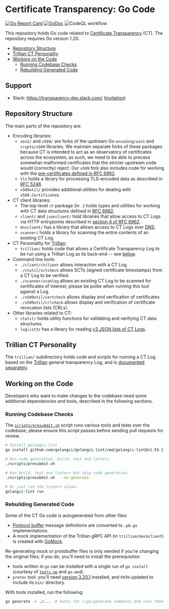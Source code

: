 # Certificate Transparency: Go Code

[![Go Report Card](https://goreportcard.com/badge/github.com/rarimo/certificate-transparency-go)](https://goreportcard.com/report/github.com/rarimo/certificate-transparency-go)
[![GoDoc](https://godoc.org/github.com/rarimo/certificate-transparency-go?status.svg)](https://godoc.org/github.com/rarimo/certificate-transparency-go)
![CodeQL workflow](https://github.com/rarimo/certificate-transparency-go/actions/workflows/codeql.yml/badge.svg)

This repository holds Go code related to
[Certificate Transparency](https://www.certificate-transparency.org/) (CT).  The
repository requires Go version 1.20.

 - [Repository Structure](#repository-structure)
 - [Trillian CT Personality](#trillian-ct-personality)
 - [Working on the Code](#working-on-the-code)
     - [Running Codebase Checks](#running-codebase-checks)
     - [Rebuilding Generated Code](#rebuilding-generated-code)

## Support

- Slack: https://transparency-dev.slack.com/ ([invitation](https://join.slack.com/t/transparency-dev/shared_invite/zt-27pkqo21d-okUFhur7YZ0rFoJVIOPznQ))

## Repository Structure

The main parts of the repository are:

 - Encoding libraries:
   - `asn1/` and `x509/` are forks of the upstream Go `encoding/asn1` and
     `crypto/x509` libraries.  We maintain separate forks of these packages
     because CT is intended to act as an observatory of certificates across the
     ecosystem; as such, we need to be able to process somewhat-malformed
     certificates that the stricter upstream code would (correctly) reject.
     Our `x509` fork also includes code for working with the
     [pre-certificates defined in RFC 6962](https://tools.ietf.org/html/rfc6962#section-3.1).
   - `tls` holds a library for processing TLS-encoded data as described in
     [RFC 5246](https://tools.ietf.org/html/rfc5246).
   - `x509util/` provides additional utilities for dealing with
     `x509.Certificate`s.
 - CT client libraries:
   - The top-level `ct` package (in `.`) holds types and utilities for working
     with CT data structures defined in
     [RFC 6962](https://tools.ietf.org/html/rfc6962).
   - `client/` and `jsonclient/` hold libraries that allow access to CT Logs
     via HTTP entrypoints described in
     [section 4 of RFC 6962](https://tools.ietf.org/html/rfc6962#section-4).
   - `dnsclient/` has a library that allows access to CT Logs over
     [DNS](https://github.com/google/certificate-transparency-rfcs/blob/master/dns/draft-ct-over-dns.md).
   - `scanner/` holds a library for scanning the entire contents of an existing
     CT Log.
 - CT Personality for [Trillian](https://github.com/google/trillian):
    - `trillian/` holds code that allows a Certificate Transparency Log to be
      run using a Trillian Log as its back-end -- see
      [below](#trillian-ct-personality).
 - Command line tools:
   - `./client/ctclient` allows interaction with a CT Log.
   - `./ctutil/sctcheck` allows SCTs (signed certificate timestamps) from a CT
     Log to be verified.
   - `./scanner/scanlog` allows an existing CT Log to be scanned for certificates
      of interest; please be polite when running this tool against a Log.
   - `./x509util/certcheck` allows display and verification of certificates
   - `./x509util/crlcheck` allows display and verification of certificate
     revocation lists (CRLs).
 - Other libraries related to CT:
   - `ctutil/` holds utility functions for validating and verifying CT data
     structures.
   - `loglist3/` has a library for reading
     [v3 JSON lists of CT Logs](https://groups.google.com/a/chromium.org/g/ct-policy/c/IdbrdAcDQto/m/i5KPyzYwBAAJ).


## Trillian CT Personality

The `trillian/` subdirectory holds code and scripts for running a CT Log based
on the [Trillian](https://github.com/google/trillian) general transparency Log,
and is [documented separately](trillian/README.md).


## Working on the Code

Developers who want to make changes to the codebase need some additional
dependencies and tools, described in the following sections.

### Running Codebase Checks

The [`scripts/presubmit.sh`](scripts/presubmit.sh) script runs various tools
and tests over the codebase; please ensure this script passes before sending
pull requests for review.

```bash
# Install golangci-lint
go install github.com/golangci/golangci-lint/cmd/golangci-lint@v1.55.1

# Run code generation, build, test and linters
./scripts/presubmit.sh

# Run build, test and linters but skip code generation
./scripts/presubmit.sh  --no-generate

# Or just run the linters alone:
golangci-lint run
```

### Rebuilding Generated Code

Some of the CT Go code is autogenerated from other files:

- [Protocol buffer](https://developers.google.com/protocol-buffers/) message
  definitions are converted to `.pb.go` implementations.
- A mock implementation of the Trillian gRPC API (in `trillian/mockclient`) is
  created with [GoMock](https://github.com/golang/mock).

Re-generating mock or protobuffer files is only needed if you're changing
the original files; if you do, you'll need to install the prerequisites:

- tools written in `go` can be installed with a single run of `go install`
  (courtesy of [`tools.go`](./tools/tools.go) and `go.mod`).
- `protoc` tool: you'll need [version 3.20.1](https://github.com/protocolbuffers/protobuf/releases/tag/v3.20.1) installed, and `PATH` updated to include its `bin/` directory.

With tools installed, run the following:

```bash
go generate -x ./...  # hunts for //go:generate comments and runs them
```
